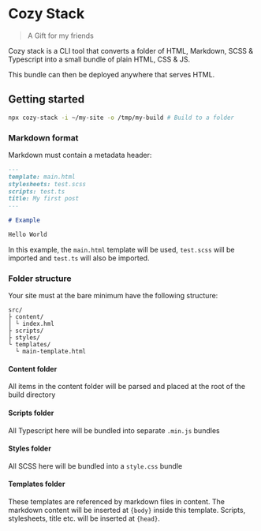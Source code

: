 # Cozy Stack

> A Gift for my friends

Cozy stack is a CLI tool that converts a folder of HTML, Markdown, SCSS & Typescript into a small bundle of plain HTML, CSS & JS.

This bundle can then be deployed anywhere that serves HTML.

## Getting started

```sh
npx cozy-stack -i ~/my-site -o /tmp/my-build # Build to a folder
```

### Markdown format

Markdown must contain a metadata header:

```markdown
---
template: main.html
stylesheets: test.scss
scripts: test.ts
title: My first post
---

# Example

Hello World
```

In this example, the `main.html` template will be used, `test.scss` will be imported and `test.ts` will also be imported.


### Folder structure

Your site must at the bare minimum have the following structure:

```
src/
├ content/
│ └ index.hml
├ scripts/
├ styles/
└ templates/
  └ main-template.html
```

#### Content folder

All items in the content folder will be parsed and placed at the root of the build directory

#### Scripts folder

All Typescript here will be bundled into separate `.min.js` bundles 

#### Styles folder

All SCSS here will be bundled into a `style.css` bundle

#### Templates folder

These templates are referenced by markdown files in content. The markdown content will be inserted at `{body}` inside this template. Scripts, stylesheets, title etc. will be inserted at  `{head}`.

